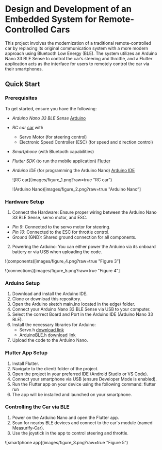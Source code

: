 # Design and Development of an Embedded System for Remote-Controlled Cars
This project involves the modernization of a traditional remote-controlled car by replacing its original communication system with a more modern approach using Bluetooth Low Energy (BLE). The system utilizes an Arduino Nano 33 BLE Sense to control the car’s steering and throttle, and a Flutter application acts as the interface for users to remotely control the car via their smartphones.
## Quick Start
### Prerequisites
To get started, ensure you have the following:
- *Arduino Nano 33 BLE Sense* [Arduino](https://docs.arduino.cc/hardware/nano-33-ble-sense/)
- *RC car* [car](https://traxxas.com/products/models/electric/58034-8-slash) with
  - Servo Motor (for steering control)
  - Electronic Speed Controller (ESC) (for speed and direction control)
- *Smartphone* (with Bluetooth capabilities)
- *Flutter SDK* (to run the mobile application) [Flutter](https://docs.flutter.dev/get-started/install)
- *Arduino IDE* (for programming the Arduino Nano) [Arduino IDE](https://www.arduino.cc/en/software)
  
  ![RC car](images/figure_1.png?raw=true "RC car”)
  
  !(Arduino Nano)[images/figure_2.png?raw=true "Arduino Nano”]
### Hardware Setup
1) Connect the Hardware: Ensure proper wiring between the Arduino Nano 33 BLE Sense, servo motor, and ESC.
  - *Pin 9*: Connected to the servo motor for steering.
  - *Pin 10*: Connected to the ESC for throttle control.
  - *Ground* (GND): Shared ground connection for all components.
2) Powering the Arduino: You can either power the Arduino via its onboard battery or via USB when uploading the code.

!(components)[images/figure_4.png?raw=true "Figure 3”]

!(connections)[images/figure_5.png?raw=true "Figure 4”]
### Arduino Setup
1) Download and install the Arduino IDE.
2) Clone or download this repository.
3) Open the Arduino sketch main.ino located in the edge/ folder.
4) Connect your Arduino Nano 33 BLE Sense via USB to your computer.
5) Select the correct Board and Port in the Arduino IDE (Arduino Nano 33 BLE).
6) Install the necessary libraries for Arduino:
	- Servo.h [download link](https://docs.arduino.cc/libraries/servo/)
	- ArduinoBLE.h [download link](https://docs.arduino.cc/libraries/arduinoble/)
7) Upload the code to the Arduino Nano.
### Flutter App Setup
1) Install Flutter.
2) Navigate to the client/ folder of the project.
3) Open the project in your preferred IDE (Android Studio or VS Code).
4) Connect your smartphone via USB (ensure Developer Mode is enabled).
5) Run the Flutter app on your device using the following command:
flutter run
6) The app will be installed and launched on your smartphone.
### Controlling the Car via BLE
1) Power on the Arduino Nano and open the Flutter app.
2) Scan for nearby BLE devices and connect to the car's module (named Measurify-Car).
3) Use the joystick in the app to control steering and throttle.
   
![smartphone app](images/figure_3.png?raw=true "Figure 5”)
